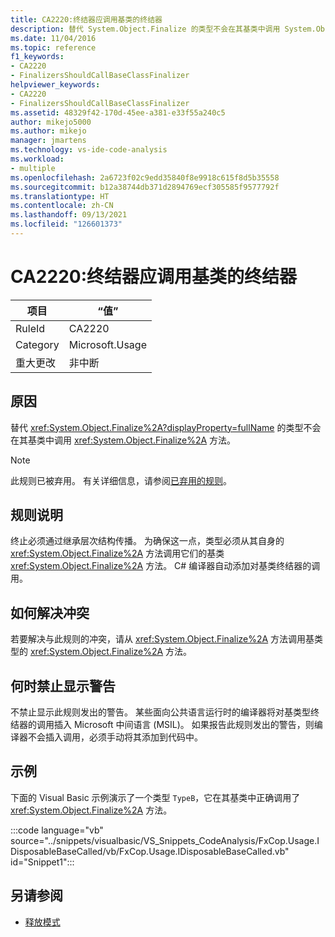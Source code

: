 ```yaml
---
title: CA2220:终结器应调用基类的终结器
description: 替代 System.Object.Finalize 的类型不会在其基类中调用 System.Object.Finalize 方法。
ms.date: 11/04/2016
ms.topic: reference
f1_keywords:
- CA2220
- FinalizersShouldCallBaseClassFinalizer
helpviewer_keywords:
- CA2220
- FinalizersShouldCallBaseClassFinalizer
ms.assetid: 48329f42-170d-45ee-a381-e33f55a240c5
author: mikejo5000
ms.author: mikejo
manager: jmartens
ms.technology: vs-ide-code-analysis
ms.workload:
- multiple
ms.openlocfilehash: 2a6723f02c9edd35840f8e9918c615f8d5b35558
ms.sourcegitcommit: b12a38744db371d2894769ecf305585f9577792f
ms.translationtype: HT
ms.contentlocale: zh-CN
ms.lasthandoff: 09/13/2021
ms.locfileid: "126601373"
---
```

# <a name="ca2220-finalizers-should-call-base-class-finalizer"></a>CA2220:终结器应调用基类的终结器

|项目|“值”|
|-|-|
|RuleId|CA2220|
|Category|Microsoft.Usage|
|重大更改|非中断|

## <a name="cause"></a>原因
替代 <xref:System.Object.Finalize%2A?displayProperty=fullName> 的类型不会在其基类中调用 <xref:System.Object.Finalize%2A> 方法。

> [!NOTE]
> 此规则已被弃用。 有关详细信息，请参阅[已弃用的规则](fxcop-unported-deprecated-rules.md)。

## <a name="rule-description"></a>规则说明

终止必须通过继承层次结构传播。 为确保这一点，类型必须从其自身的 <xref:System.Object.Finalize%2A> 方法调用它们的基类 <xref:System.Object.Finalize%2A> 方法。 C# 编译器自动添加对基类终结器的调用。

## <a name="how-to-fix-violations"></a>如何解决冲突

若要解决与此规则的冲突，请从 <xref:System.Object.Finalize%2A> 方法调用基类型的 <xref:System.Object.Finalize%2A> 方法。

## <a name="when-to-suppress-warnings"></a>何时禁止显示警告

不禁止显示此规则发出的警告。 某些面向公共语言运行时的编译器将对基类型终结器的调用插入 Microsoft 中间语言 (MSIL)。 如果报告此规则发出的警告，则编译器不会插入调用，必须手动将其添加到代码中。

## <a name="example"></a>示例

下面的 Visual Basic 示例演示了一个类型 `TypeB`，它在其基类中正确调用了 <xref:System.Object.Finalize%2A> 方法。

:::code language="vb" source="../snippets/visualbasic/VS_Snippets_CodeAnalysis/FxCop.Usage.IDisposableBaseCalled/vb/FxCop.Usage.IDisposableBaseCalled.vb" id="Snippet1":::

## <a name="see-also"></a>另请参阅

- [释放模式](/dotnet/standard/design-guidelines/dispose-pattern)
